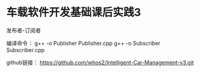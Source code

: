 # 车载软件开发基础课后实践3
发布者-订阅者

编译命令：
g++ -o Publisher Publisher.cpp
g++ -o Subscriber Subscriber.cpp

github链接：
https://github.com/whos2/Intelligent-Car-Management-v3.git